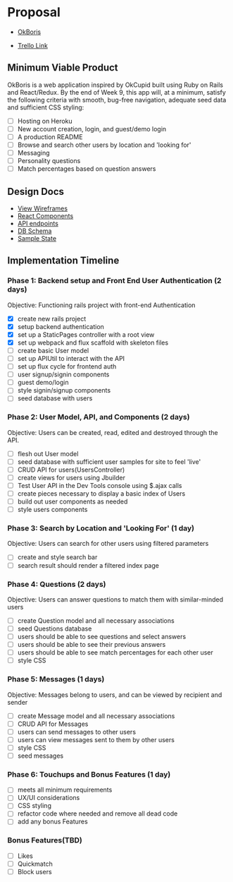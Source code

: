 # Proposal

* [OkBoris](https://okboris.herokuapp.com)

* [Trello Link](https://trello.com/b/QA5qQIKP/okboris)

## Minimum Viable Product

OkBoris is a web application inspired by OkCupid built using Ruby on Rails and React/Redux. By the end of Week 9, this app will, at a minimum, satisfy the following criteria with smooth, bug-free navigation, adequate seed data and sufficient CSS styling:

- [ ] Hosting on Heroku
- [ ] New account creation, login, and guest/demo login
- [ ] A production README
- [ ] Browse and search other users by location and 'looking for'
- [ ] Messaging
- [ ] Personality questions
- [ ] Match percentages based on question answers

## Design Docs

* [View Wireframes](https://github.com/bgrogg/OkBoris/tree/master/docs/wireframes)
* [React Components](https://github.com/bgrogg/OkBoris/blob/master/docs/component-hierarchy.md)
* [API endpoints](https://github.com/bgrogg/OkBoris/blob/master/docs/api-endpoints.md)
* [DB Schema](https://github.com/bgrogg/OkBoris/blob/master/docs/schema.md)
* [Sample State](https://github.com/bgrogg/OkBoris/blob/master/docs/sample-state.md)

## Implementation Timeline

### Phase 1: Backend setup and Front End User Authentication (2 days)

Objective: Functioning rails project with front-end Authentication

- [x] create new rails project
- [x] setup backend authentication
- [x] set up a StaticPages controller with a root view
- [x] set up webpack and flux scaffold with skeleton files
- [ ] create basic User model
- [ ] set up APIUtil to interact with the API
- [ ] set up flux cycle for frontend auth
- [ ] user signup/signin components
- [ ] guest demo/login
- [ ] style signin/signup components
- [ ] seed database with users

### Phase 2: User Model, API, and Components (2 days)

Objective: Users can be created, read, edited and destroyed through the API.

- [ ] flesh out User model
- [ ] seed database with sufficient user samples for site to feel 'live'
- [ ] CRUD API for users(UsersController)
- [ ] create views for users using Jbuilder
- [ ] Test User API in the Dev Tools console using $.ajax calls
- [ ] create pieces necessary to display a basic index of Users
- [ ] build out user components as needed
- [ ] style users components

### Phase 3: Search by Location and 'Looking For' (1 day)

Objective: Users can search for other users using filtered parameters

- [ ] create and style search bar
- [ ] search result should render a filtered index page

### Phase 4: Questions (2 days)

Objective: Users can answer questions to match them with similar-minded users

- [ ] create Question model and all necessary associations
- [ ] seed Questions database
- [ ] users should be able to see questions and select answers
- [ ] users should be able to see their previous answers
- [ ] users should be able to see match percentages for each other user
- [ ] style CSS

### Phase 5: Messages (1 days)

Objective: Messages belong to users, and can be viewed by recipient and sender

- [ ] create Message model and all necessary associations
- [ ] CRUD API for Messages
- [ ] users can send messages to other users
- [ ] users can view messages sent to them by other users
- [ ] style CSS
- [ ] seed messages

### Phase 6: Touchups and Bonus Features (1 day)
- [ ] meets all minimum requirements
- [ ] UX/UI considerations
- [ ] CSS styling
- [ ] refactor code where needed and remove all dead code
- [ ] add any bonus Features

### Bonus Features(TBD)
- [ ] Likes
- [ ] Quickmatch
- [ ] Block users

